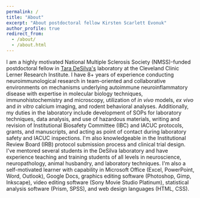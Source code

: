 ```yaml
---
permalink: /
title: "About"
excerpt: "About postdoctoral fellow Kirsten Scarlett Evonuk"
author_profile: true
redirect_from: 
  - /about/
  - /about.html
---
```


I am a highly motivated National Multiple Sclerosis Society (NMSS)-funded postdoctoral fellow in <a href="https://www.lerner.ccf.org/neurosci/desilva/" target="_blank">Tara DeSilva's</a> laboratory at the Cleveland Clinic Lerner Research Institute. I have 8+ years of experience conducting neuroimmunological research in team-oriented and collaborative environments on mechanisms underlying autoimmune neuroinflammatory disease with expertise in molecular biology techniques, immunohistochemistry and microscopy, utilization of <i>in vivo</i> models, <i>ex vivo</i> and <i>in vitro</i> calcium imaging, and rodent behavioral analyses. Additionally, my duties in the laboratory include development of SOPs for laboratory techniques, data analysis, and use of hazardous materials, writing and revision of Institutional Biosafety Committee (IBC) and IACUC protocols, grants, and manuscripts, and acting as point of contact during laboratory safety and IACUC inspections. I'm also knowledgeable in the Institutional Review Board (IRB) protocol submission process and clinical trial design. I've mentored several students in the DeSilva laboratory and have experience teaching and training students of all levels in neuroscience, neuropathology, animal husbandry, and laboratory techniques. I'm also a self-motivated learner with capability in Microsoft Office (Excel, PowerPoint, Word, Outlook), Google Docs, graphics editing software (Photoshop, Gimp, Inkscape), video editing software (Sony Movie Studio Platinum), statistical analysis software (Prism, SPSS), and web design languages (HTML, CSS).